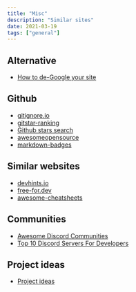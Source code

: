 ```yaml
---
title: "Misc"
description: "Similar sites"
date: 2021-03-19
tags: ["general"]
---
```


<cc>

<div>

## Alternative

- [How to de-Google your site](https://markosaric.com/degoogleify/)

</div>

<div>

## Github

- [gitignore.io](gitignore.io)
- [gitstar-ranking](https://gitstar-ranking.com/)
- [Github stars search](https://github.com/search?o=desc&q=stars%3A%3E1&s=stars&type=Repositories)
- [awesomeopensource](https://awesomeopensource.com/projects/)
- [markdown-badges](https://github.com/Ileriayo/markdown-badges)

</div>

<div>

## Similar websites

- [devhints.io](https://devhints.io/)
- [free-for.dev](https://free-for.dev)
- [awesome-cheatsheets](https://lecoupa.github.io/awesome-cheatsheets/)

</div>

<div>

## Communities

- [Awesome Discord Communities](https://github.com/mhxion/awesome-discord-communities)
- [Top 10 Discord Servers For Developers](https://dev.to/htnguy/top-10-discord-servers-for-developers-559o)

</div>

<div>

## Project ideas

- [Project ideas](https://gist.github.com/MWins/41c6fec2122dd47fdfaca31924647499)

</div>

</cc>

